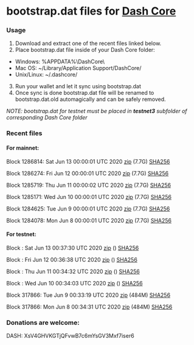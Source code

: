 # bootstrap.dat files for [Dash Core](https://github.com/dashpay/dash)

### Usage

1. Download and extract one of the recent files linked below.
2. Place bootstrap.dat file inside of your Dash Core folder:
 - Windows: %APPDATA%\DashCore\
 - Mac OS: ~/Library/Application Support/DashCore/
 - Unix/Linux: ~/.dashcore/
3. Run your wallet and let it sync using bootstrap.dat
4. Once sync is done bootstrap.dat file will be renamed to bootstrap.dat.old automagically and can be safely removed.

_NOTE: bootstrap.dat for testnet must be placed in **testnet3** subfolder of corresponding Dash Core folder_

### Recent files

#### For mainnet:

Block 1286814: Sat Jun 13 00:00:01 UTC 2020 [zip](https://dash-bootstrap.ams3.digitaloceanspaces.com/mainnet/2020-06-13/bootstrap.dat.zip) (7.7G) [SHA256](https://dash-bootstrap.ams3.digitaloceanspaces.com/mainnet/2020-06-13/sha256.txt)

Block 1286274: Fri Jun 12 00:00:01 UTC 2020 [zip](https://dash-bootstrap.ams3.digitaloceanspaces.com/mainnet/2020-06-12/bootstrap.dat.zip) (7.7G) [SHA256](https://dash-bootstrap.ams3.digitaloceanspaces.com/mainnet/2020-06-12/sha256.txt)

Block 1285719: Thu Jun 11 00:00:02 UTC 2020 [zip](https://dash-bootstrap.ams3.digitaloceanspaces.com/mainnet/2020-06-11/bootstrap.dat.zip) (7.7G) [SHA256](https://dash-bootstrap.ams3.digitaloceanspaces.com/mainnet/2020-06-11/sha256.txt)

Block 1285171: Wed Jun 10 00:00:01 UTC 2020 [zip](https://dash-bootstrap.ams3.digitaloceanspaces.com/mainnet/2020-06-10/bootstrap.dat.zip) (7.7G) [SHA256](https://dash-bootstrap.ams3.digitaloceanspaces.com/mainnet/2020-06-10/sha256.txt)

Block 1284625: Tue Jun  9 00:00:01 UTC 2020 [zip](https://dash-bootstrap.ams3.digitaloceanspaces.com/mainnet/2020-06-09/bootstrap.dat.zip) (7.7G) [SHA256](https://dash-bootstrap.ams3.digitaloceanspaces.com/mainnet/2020-06-09/sha256.txt)

Block 1284078: Mon Jun  8 00:00:01 UTC 2020 [zip](https://dash-bootstrap.ams3.digitaloceanspaces.com/mainnet/2020-06-08/bootstrap.dat.zip) (7.7G) [SHA256](https://dash-bootstrap.ams3.digitaloceanspaces.com/mainnet/2020-06-08/sha256.txt)


#### For testnet:

Block : Sat Jun 13 00:37:30 UTC 2020 [zip](https://dash-bootstrap.ams3.digitaloceanspaces.com/testnet/2020-06-13/bootstrap.dat.zip) () [SHA256](https://dash-bootstrap.ams3.digitaloceanspaces.com/testnet/2020-06-13/sha256.txt)

Block : Fri Jun 12 00:36:38 UTC 2020 [zip](https://dash-bootstrap.ams3.digitaloceanspaces.com/testnet/2020-06-12/bootstrap.dat.zip) () [SHA256](https://dash-bootstrap.ams3.digitaloceanspaces.com/testnet/2020-06-12/sha256.txt)

Block : Thu Jun 11 00:34:32 UTC 2020 [zip](https://dash-bootstrap.ams3.digitaloceanspaces.com/testnet/2020-06-11/bootstrap.dat.zip) () [SHA256](https://dash-bootstrap.ams3.digitaloceanspaces.com/testnet/2020-06-11/sha256.txt)

Block : Wed Jun 10 00:34:03 UTC 2020 [zip](https://dash-bootstrap.ams3.digitaloceanspaces.com/testnet/2020-06-10/bootstrap.dat.zip) () [SHA256](https://dash-bootstrap.ams3.digitaloceanspaces.com/testnet/2020-06-10/sha256.txt)

Block 317866: Tue Jun  9 00:33:19 UTC 2020 [zip](https://dash-bootstrap.ams3.digitaloceanspaces.com/testnet/2020-06-09/bootstrap.dat.zip) (484M) [SHA256](https://dash-bootstrap.ams3.digitaloceanspaces.com/testnet/2020-06-09/sha256.txt)

Block 317866: Mon Jun  8 00:34:31 UTC 2020 [zip](https://dash-bootstrap.ams3.digitaloceanspaces.com/testnet/2020-06-08/bootstrap.dat.zip) (484M) [SHA256](https://dash-bootstrap.ams3.digitaloceanspaces.com/testnet/2020-06-08/sha256.txt)


### Donations are welcome:

DASH: XsV4GHVKGTjQFvwB7c6mYsGV3Mxf7iser6
